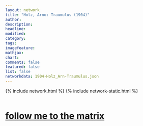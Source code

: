 ```yaml
---
layout: network
title: "Holz, Arno: Traumulus (1904)"
author:
description:
headline:
modified:
category:
tags: 
imagefeature: 
mathjax: 
chart: 
comments: false
featured: false
list: false
networkdata: 1904-Holz_Arn-Traumulus.json
---
```

{% include network.html %}
{% include network-static.html %}
<div class="row">
  <div class="small-5 small-centered columns"><a href="/matrix399"><h1>follow me to the matrix</h1></a>
</div>
</div>

